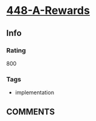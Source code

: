 # [448-A-Rewards](https://codeforces.com/problemset/problem/448/A)

## Info

### Rating

800

### Tags

- implementation

## __COMMENTS__

> 
